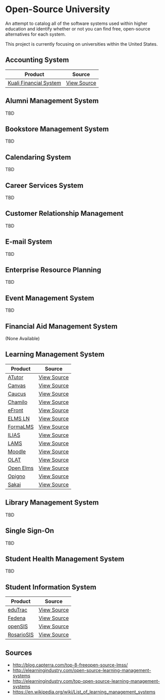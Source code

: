 # Open-Source University

An attempt to catalog all of the software systems used within higher education
and identify whether or not you can find free, open-source alternatives for
each system.

This project is currently focusing on universities within the United States.

## Accounting System

| Product                                             | Source                                      |
| --------------------------------------------------- | ------------------------------------------- |
| [Kuali Financial System](https://www.kuali.org/kfs) | [View Source](https://github.com/kuali/kfs) |

## Alumni Management System

TBD

## Bookstore Management System

TBD

## Calendaring System

TBD

## Career Services System

TBD

## Customer Relationship Management

TBD

## E-mail System

TBD

## Enterprise Resource Planning

TBD

## Event Management System

TBD

## Financial Aid Management System

(None Available)

## Learning Management System

| Product                                             | Source                                                                       |
| --------------------------------------------------- | ---------------------------------------------------------------------------- |
| [ATutor](http://www.atutor.ca/)                     | [View Source](https://github.com/atutor/ATutor)                              |
| [Canvas](https://www.canvaslms.com/)                | [View Source](https://github.com/instructure/canvas-lms)                     |
| [Caucus](http://www.caucus.com/)                    | [View Source](http://www.caucus.com/down_caucus5.shtml)                      |
| [Chamilo](https://chamilo.org/chamilo-lms/)         | [View Source](https://github.com/chamilo/chamilo-lms)                        |
| [eFront](http://www.efrontlearning.net/open-source) | [View Source](https://github.com/epignosis/efront_open_source)               |
| [ELMS LN](https://www.elmsln.org/)                  | [View Source](https://github.com/elmsln/elmsln)                              |
| [FormaLMS](http://www.formalms.org/)                | [View Source](http://sourceforge.net/p/forma/code/HEAD/tree/)                |
| [ILIAS](http://www.ilias.de/)                       | [View Source](https://github.com/ILIAS-eLearning/ILIAS)                      |
| [LAMS](https://www.lamsfoundation.org/)             | [View Source](http://code.lamsfoundation.org/fisheye/browse/lams)            |
| [Moodle](https://moodle.org/)                       | [View Source](https://github.com/moodle/moodle)                              |
| [OLAT](http://www.olat.org/product)                 | [View Source](http://hg.olat.org/repos)                                      |
| [Open Elms](http://www.openelms.org/)               | [View Source](http://openelms.cvs.sourceforge.net/viewvc/openelms/openelms/) |
| [Opigno](https://www.opigno.org/en)                 | [View Source](http://cgit.drupalcode.org/opigno_lms/tree/)                   |
| [Sakai](https://www.sakaiproject.org/)              | [View Source](https://source.sakaiproject.org/svn/sakai/)                    |

## Library Management System

TBD

## Single Sign-On

TBD

## Student Health Management System

TBD

## Student Information System

| Product                                            | Source                                                                |
| -------------------------------------------------- | --------------------------------------------------------------------  |
| [eduTrac](https://www.edutracsis.com/)             | [View Source](https://sourceforge.net/p/edutrac/code/ci/master/tree/) |
| [Fedena](https://github.com/projectfedena/fedena)  | [View Source](https://github.com/projectfedena/fedena)                |
| [openSIS](http://opensis.com/)                     | [View Source](https://sourceforge.net/p/opensis-ce/code/HEAD/tree/)   |
| [RosarioSIS](https://www.rosariosis.org/)          | [View Source](https://github.com/francoisjacquet/rosariosis)          |

## Sources

* http://blog.capterra.com/top-8-freeopen-source-lmss/
* http://elearningindustry.com/open-source-learning-management-systems
* http://elearningindustry.com/top-open-source-learning-management-systems
* https://en.wikipedia.org/wiki/List_of_learning_management_systems
